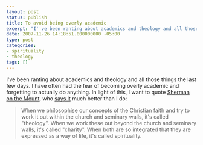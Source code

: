 ```yaml
---
layout: post
status: publish
title: To avoid being overly academic
excerpt: "I''ve been ranting about academics and theology and all those things the last few days. I have often had the fear of becoming overly academic and forgetting to actually do anything. In light of this, I want to quote <a href=\"http://www.shermankuek.net/\">Sherman on the Mount</a>, who <a href=\"http://www.shermankuek.net/2007/11/bedtime_story.php\">says it</a> much better than I do:"
date: 2007-11-26 14:18:51.000000000 -05:00
type: post
categories:
- spirituality
- theology
tags: []
---
```

I've been ranting about academics and theology and all those things the last few days. I have often had the fear of becoming overly academic and forgetting to actually do anything. In light of this, I want to quote <a href="http://www.shermankuek.net/">Sherman on the Mount</a>, who <a href="http://www.shermankuek.net/2007/11/bedtime_story.php">says it</a> much better than I do:
<blockquote><p>When we philosophise our concepts of the Christian faith and try to work it out within the church and seminary walls, it's called "theology". When we work these out beyond the church and seminary walls, it's called "charity". When both are so integrated that they are expressed as a way of life, it's called spirituality.</p></blockquote>
